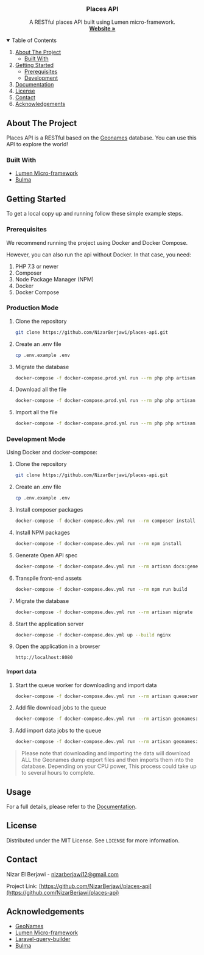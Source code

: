 <!-- [![Contributors][contributors-shield]][contributors-url]
[![Forks][forks-shield]][forks-url]
[![Stargazers][stars-shield]][stars-url]
[![Issues][issues-shield]][issues-url]
[![MIT License][license-shield]][license-url]
[![LinkedIn][linkedin-shield]][linkedin-url] -->

<!-- PROJECT LOGO -->
<br />
<p align="center">
  <h3 align="center">Places API</h3>

  <p align="center">
    A RESTful places API built using Lumen micro-framework.
    <br />
    <a href="https://github.com/othneildrew/Best-README-Template"><strong>Website »</strong></a>
    <br />
</p>

<!-- TABLE OF CONTENTS -->
<details open="open">
  <summary>Table of Contents</summary>
  <ol>
    <li>
      <a href="#about-the-project">About The Project</a>
      <ul>
        <li><a href="#built-with">Built With</a></li>
      </ul>
    </li>
    <li>
      <a href="#getting-started">Getting Started</a>
      <ul>
        <li><a href="#prerequisites">Prerequisites</a></li>
        <li><a href="#development">Development</a></li>
      </ul>
    </li>
    <li><a href="#documentation">Documentation</a></li>
    <li><a href="#license">License</a></li>
    <li><a href="#contact">Contact</a></li>
    <li><a href="#acknowledgements">Acknowledgements</a></li>
  </ol>
</details>

<!-- ABOUT THE PROJECT -->

## About The Project

Places API is a RESTful based on the <a href="https://www.geonames.org/">Geonames</a> database. You can use this API to explore the world!

### Built With

- [Lumen Micro-framework](https://lumen.laravel.com/)
- [Bulma](https://bulma.io/)

<!-- GETTING STARTED -->

## Getting Started

To get a local copy up and running follow these simple example steps.

### Prerequisites

We recommend running the project using Docker and Docker Compose.

However, you can also run the api without Docker. In that case, you need:

1. PHP 7.3 or newer
2. Composer
3. Node Package Manager (NPM)
4. Docker
5. Docker Compose

### Production Mode

1. Clone the repository
   ```sh
   git clone https://github.com/NizarBerjawi/places-api.git
   ```
2. Create an .env file 
   ```sh
   cp .env.example .env
   ```
3. Migrate the database 
   ```sh
   docker-compose -f docker-compose.prod.yml run --rm php php artisan migrate:fresh  
   ```
4. Download all the file
   ```sh
   docker-compose -f docker-compose.prod.yml run --rm php php artisan geonames:download  
   ```
5. Import all the file
   ```sh
   docker-compose -f docker-compose.prod.yml run --rm php php artisan geonames:download  
   ```
### Development Mode

Using Docker and docker-compose:

1. Clone the repository
   ```sh
   git clone https://github.com/NizarBerjawi/places-api.git
   ```
2. Create an .env file 
   ```sh
   cp .env.example .env
   ```
3. Install composer packages
   ```sh
   docker-compose -f docker-compose.dev.yml run --rm composer install
   ```
4. Install NPM packages
   ```sh
   docker-compose -f docker-compose.dev.yml run --rm npm install
   ```
5. Generate Open API spec
   ```sh
   docker-compose -f docker-compose.dev.yml run --rm artisan docs:generate
   ```
6. Transpile front-end assets
   ```sh
   docker-compose -f docker-compose.dev.yml run --rm npm run build
   ```
7. Migrate the database
   ```sh
   docker-compose -f docker-compose.dev.yml run --rm artisan migrate
   ```
8. Start the application server
   ```sh
   docker-compose -f docker-compose.dev.yml up --build nginx
   ```
9. Open the application in a browser
   ```sh
   http://localhost:8080
   ```
#### Import data

1. Start the queue worker for downloading and import data
   ```sh
   docker-compose -f docker-compose.dev.yml run --rm artisan queue:work --queue=download-data,download-places,download-flags,import-data,import-places,import-names
   ```
2. Add file download jobs to the queue
   ```sh
   docker-compose -f docker-compose.dev.yml run --rm artisan geonames:download
   ```
3. Add import data jobs to the queue
   ```sh
   docker-compose -f docker-compose.dev.yml run --rm artisan geonames:import
   ```
> Please note that downloading and importing the data will download ALL the Geonames dump export files and then imports them into the database. Depending on your CPU power, This process could take up to several hours to complete.

<!-- USAGE EXAMPLES -->

## Usage

For a full details, please refer to the [Documentation](https://placesapi.dev/documentation).

<!-- LICENSE -->

## License

Distributed under the MIT License. See `LICENSE` for more information.

<!-- CONTACT -->

## Contact

Nizar El Berjawi - nizarberjawi12@gmail.com

Project Link: [https://github.com/NizarBerjawi/places-api](https://github.com/NizarBerjawi/places-api)

<!-- ACKNOWLEDGEMENTS -->

## Acknowledgements

- [GeoNames](https://www.geonames.org/)
- [Lumen Micro-framework](https://lumen.laravel.com/)
- [Laravel-query-builder](https://spatie.be/docs/laravel-query-builder/v2/introduction)
- [Bulma](https://bulma.io/)